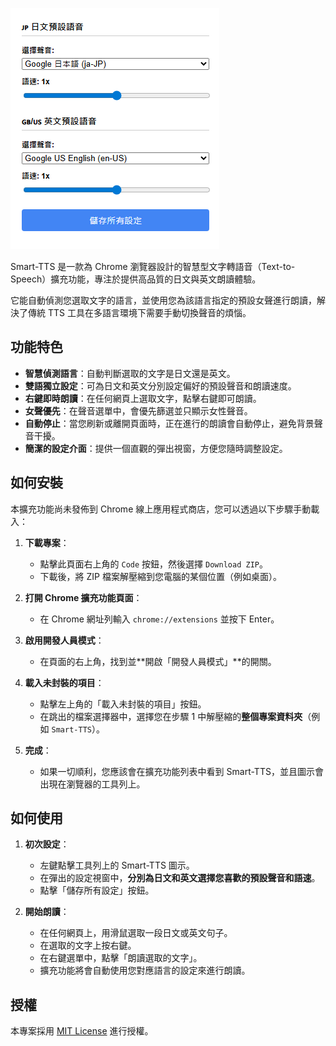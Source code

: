 
![功能截圖](images/screenshot.png)

Smart-TTS 是一款為 Chrome 瀏覽器設計的智慧型文字轉語音（Text-to-Speech）擴充功能，專注於提供高品質的日文與英文朗讀體驗。

它能自動偵測您選取文字的語言，並使用您為該語言指定的預設女聲進行朗讀，解決了傳統 TTS 工具在多語言環境下需要手動切換聲音的煩惱。

##  功能特色

* **智慧偵測語言**：自動判斷選取的文字是日文還是英文。
* **雙語獨立設定**：可為日文和英文分別設定偏好的預設聲音和朗讀速度。
* **右鍵即時朗讀**：在任何網頁上選取文字，點擊右鍵即可朗讀。
* **女聲優先**：在聲音選單中，會優先篩選並只顯示女性聲音。
* **自動停止**：當您刷新或離開頁面時，正在進行的朗讀會自動停止，避免背景聲音干擾。
* **簡潔的設定介面**：提供一個直觀的彈出視窗，方便您隨時調整設定。

##  如何安裝

本擴充功能尚未發佈到 Chrome 線上應用程式商店，您可以透過以下步驟手動載入：

1.  **下載專案**：
    * 點擊此頁面右上角的 `Code` 按鈕，然後選擇 `Download ZIP`。
    * 下載後，將 ZIP 檔案解壓縮到您電腦的某個位置（例如桌面）。

2.  **打開 Chrome 擴充功能頁面**：
    * 在 Chrome 網址列輸入 `chrome://extensions` 並按下 Enter。

3.  **啟用開發人員模式**：
    * 在頁面的右上角，找到並**開啟「開發人員模式」**的開關。

4.  **載入未封裝的項目**：
    * 點擊左上角的「載入未封裝的項目」按鈕。
    * 在跳出的檔案選擇器中，選擇您在步驟 1 中解壓縮的**整個專案資料夾**（例如 `Smart-TTS`）。

5.  **完成**：
    * 如果一切順利，您應該會在擴充功能列表中看到 Smart-TTS，並且圖示會出現在瀏覽器的工具列上。

##  如何使用

1.  **初次設定**：
    * 左鍵點擊工具列上的 Smart-TTS 圖示。
    * 在彈出的設定視窗中，**分別為日文和英文選擇您喜歡的預設聲音和語速**。
    * 點擊「儲存所有設定」按鈕。

2.  **開始朗讀**：
    * 在任何網頁上，用滑鼠選取一段日文或英文句子。
    * 在選取的文字上按右鍵。
    * 在右鍵選單中，點擊「朗讀選取的文字」。
    * 擴充功能將會自動使用您對應語言的設定來進行朗讀。

##  授權

本專案採用 [MIT License](LICENSE) 進行授權。
